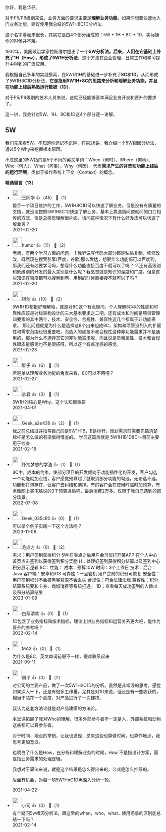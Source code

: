 你好，我是华仔。

对于P5/P6级别来说，业务方面的要求主要是**理解业务功能**。如果你想要快速地入门业务功能，建议使用我总结的5W1H8C1D分析法。

这个名字看起来很长，其实它是由4个部分组成的：5W + 1H + 8C + 1D，实际操作的时候并不难。

1932年，美国政治学家拉斯维尔提出了一个**5W分析法。后来，人们在它基础上补充了1H（How），形成了5W1H分析法**，这个方法在企业管理、日常工作和学习提升中得到的广泛应用。

我根据自己多年的实践摸索，在5W和1H的基础进一步补充了**8C**和**1D**，从而形成了5W1H8C1D分析法，**它是指用5W1H+8C的思路来分析和理解业务功能，并且在功能上线后熟悉运行数据（1D）**。

对于P5/P6级别的技术人员来说，这就已经能够基本满足业务开发和晋升的要求了。

这一讲，我会针对5W、1H、8C和1D这4个部分逐一讲解。

## 5W

我们先来看5W。不知道你还记不记得，在[第26讲](https://time.geekbang.org/column/article/338320)，我介绍一个5W根因分析法，通过5个Why来挖掘根本原因。

不过这里的5W指的是5个不同的英文单词：When（何时）、Where（何地）、Who（何人）、What（何事）、Why（何因），代表**需求产生的背景**和**功能上线后的运行环境**，类似于操作系统上下文（Context）的概念。
<div><strong>精选留言（13）</strong></div><ul>
<li><img src="https://static001.geekbang.org/account/avatar/00/24/f8/0a/30562df7.jpg" width="30px"><span>王同学</span> 👍（45） 💬（1）<div>接手一个项目维护的工作，5W1H8C1D可以快速了解业务。但是没有有质量的文档，就没法按照5W1H8C1D快速了解业务，基本上靠遇到问题就问的口口相传的方式，但是总感觉理解很片面，请问这种情况下有什么好办法可以快速了解业务？</div>2021-02-20</li><br/><li><img src="https://static001.geekbang.org/account/avatar/00/12/08/ab/caec7bca.jpg" width="30px"><span>humor</span> 👍（11） 💬（2）<div>老师，有两个学习方面的问题，
1.我听说写代码大部分都是粘贴复制，修修改改，既然现在搜索引擎(百度，谷歌)那么发达，想要什么功能都可以百度到，那我们还有必要学习吗，想写什么功能直接百度不就可以了吗？
2.还有高级别和低级别的开发的最大差别是什么呢？我感觉就是知识的深度和广度，但是这些知识在百度都可以搜索到啊，用到的时候直接搜不就可以了吗？</div>2021-02-20</li><br/><li><img src="https://static001.geekbang.org/account/avatar/00/18/a5/21/d14c4907.jpg" width="30px"><span>银剑</span> 👍（10） 💬（2）<div>5W1H1D都挺好理解哈，就是对8C这个有点疑问，个人理解8C中的性能和可靠性应该是对标架构设计的三大基本要求之二吧，还有成本和时间是项目管理四要素的其中两个，技术、安全性、合规性、兼容性这几个都属于非功能需求。
那么问题就是为什么是选择这8个出来组成8C，架构和项管没列入的扩展性和需求范围也很重要吧，而选入的如技术和合规性这种非功能需求并不是通用的，那为什么不选择其它的非功能需求呢，而且说是质量属性，技术和合规性跟质量感觉也不是很搭呀，所以这个有点迷惑的感觉。</div>2021-02-23</li><br/><li><img src="http://thirdwx.qlogo.cn/mmopen/vi_32/Q0j4TwGTfTLIuRQaZX70dsBg6khub2VPM1eQAP9IWRWxgOFed3ia4kXyNJInFRicWJ0ibf2YmLsOvJa1sGygGpmJg/132" width="30px"><span>胖子</span> 👍（6） 💬（1）<div>若是单从理解业务功能的角度来看，8C可以不用吧？</div>2021-02-27</li><br/><li><img src="https://static001.geekbang.org/account/avatar/00/26/b9/dc/1438b93d.jpg" width="30px"><span>彦君</span> 👍（3） 💬（1）<div>5W1H的核心是Why，这个认知很重要</div>2021-04-01</li><br/><li><img src="" width="30px"><span>Geek_a2e439</span> 👍（2） 💬（1）<div>我之前总结过并指导自己的是5W1H1B，B是标杆，规划需求前需要先搞清楚标杆是怎么做的有没值得借鉴的。
学习这篇后就是 5W1H1B1D8C～目前主要用于检查</div>2021-02-18</li><br/><li><img src="https://static001.geekbang.org/account/avatar/00/1d/3f/0d/1e8dbb2c.jpg" width="30px"><span>怀揣梦想的学渣</span> 👍（1） 💬（1）<div>8C中，成本的约束，使部分项目的开发倾向于功能插件化的开发，客户勾选一个功能就加点钱，客户感觉预算超了就取消部分功能的勾选，无论选不选，功能都打包存在，让客户去纠结和选择。有的客户会在使用时临时加预算，有点像网上买电脑说的3千预算进贴吧，最后消费2万多。仅限于我自己遇到的部分场景。</div>2022-07-08</li><br/><li><img src="" width="30px"><span>Geek_035c60</span> 👍（0） 💬（1）<div>可以举个例子实践一下这个方法吗？
</div>2023-11-08</li><br/><li><img src="https://static001.geekbang.org/account/avatar/00/16/44/59/b607b8c0.jpg" width="30px"><span>毛成方</span> 👍（0） 💬（2）<div>需求：用户签到获得积分
5W:在零点之后用户会习惯打开某APP 在个人中心首页点击签到以获得签到积分奖励
H：处理好签到获得积分结算以及签到中心积分展示逻辑
8C：性能：
成本：预算10W
时间：3个工作日
技术：后台：Java 客户端：安卓和iOS
可靠性：一旦宕机 用户之前的积分可恢复
安全性：用户签到积分不会被黑客获取不会丢失
合规性：符合法律法规
兼容性：积分结算系统要和卡券、商城消费等系统打通。
1D：查看每天成功签到的人数以及积分结算结果
</div>2023-01-09</li><br/><li><img src="https://static001.geekbang.org/account/avatar/00/24/ce/64/b66f333d.jpg" width="30px"><span>白茶清欢</span> 👍（0） 💬（1）<div>1D包含了业务指标和技术指标，理论上讲业务指标和运营关系更大吧，能作为晋升的参考吗？</div>2022-02-14</li><br/><li><img src="https://static001.geekbang.org/account/avatar/00/11/7f/00/9b9b5a04.jpg" width="30px"><span>MAX</span> 👍（0） 💬（1）<div>为什么是8C，英文单词前缀不一样，很难联系起来</div>2021-09-11</li><br/><li><img src="https://static001.geekbang.org/account/avatar/00/13/37/e0/23f288ae.jpg" width="30px"><span>周平</span> 👍（0） 💬（2）<div>对公司的主要产品，做了一次5W1HnC1D的分析。虽然是非常浅的思考，感觉如果深入一下，还是有很多工作量，尤其是对1D来说，但还是有一些收获的，相当于站在一个高度，对产品进行了一次建模。


我认为这套方法论就是对产品建模的方法论。


本堂课拓展了我对Who的理解，很多外部参与者不一定是人，外部系统和动物这些都可以算参与者。


对于时间，地点的举例，让我也发现，原来这些也算做时间，也算作地点，我思考更加宽泛。


也明白了什么是How，在分析和理解业务的时候，How 不是指设计方案，而是指业务需求的处理逻辑。


我想对于算法来说，就是这个结果是怎么得出来的，公式是怎么推导的。


后面有机会，对每一项5W1HnC1D再深入分析一轮。</div>2021-04-22</li><br/><li><img src="https://static001.geekbang.org/account/avatar/00/11/b0/41/fa060608.jpg" width="30px"><span>小司</span> 👍（0） 💬（1）<div>有个疑问5w根因分析法，跟这里的when，who，what…使用场景的区别能总结一下吗？</div>2021-02-14</li><br/>
</ul>